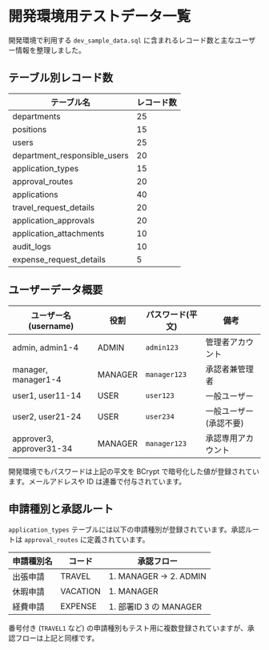 # 開発環境用テストデータ一覧

開発環境で利用する `dev_sample_data.sql` に含まれるレコード数と主なユーザー情報を整理しました。

## テーブル別レコード数

| テーブル名 | レコード数 |
|-------------|-----------|
| departments | 25 |
| positions | 15 |
| users | 25 |
| department_responsible_users | 20 |
| application_types | 15 |
| approval_routes | 20 |
| applications | 40 |
| travel_request_details | 20 |
| application_approvals | 20 |
| application_attachments | 10 |
| audit_logs | 10 |
| expense_request_details | 5 |

## ユーザーデータ概要

| ユーザー名 (username) | 役割 | パスワード(平文) | 備考 |
|-----------------------|------|-----------------|------|
| admin, admin1-4 | ADMIN | `admin123` | 管理者アカウント |
| manager, manager1-4 | MANAGER | `manager123` | 承認者兼管理者 |
| user1, user11-14 | USER | `user123` | 一般ユーザー |
| user2, user21-24 | USER | `user234` | 一般ユーザー (承認不要) |
| approver3, approver31-34 | MANAGER | `manager123` | 承認専用アカウント |

開発環境でもパスワードは上記の平文を BCrypt で暗号化した値が登録されています。メールアドレスや ID は連番で付与されています。

## 申請種別と承認ルート

`application_types` テーブルには以下の申請種別が登録されています。承認ルートは `approval_routes` に定義されています。

| 申請種別名 | コード | 承認フロー |
|------------|-------|------------|
| 出張申請 | TRAVEL | 1. MANAGER → 2. ADMIN |
| 休暇申請 | VACATION | 1. MANAGER |
| 経費申請 | EXPENSE | 1. 部署ID 3 の MANAGER |

番号付き (`TRAVEL1` など) の申請種別もテスト用に複数登録されていますが、承認フローは上記と同様です。
